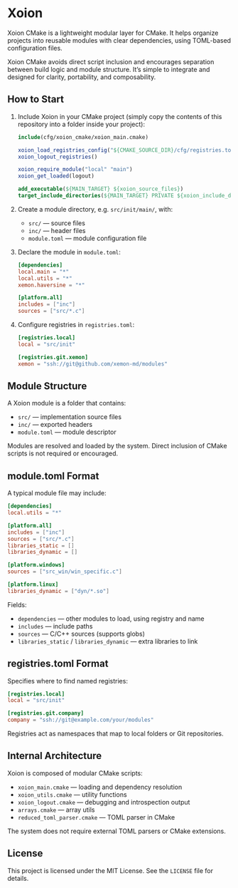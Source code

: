 # Xoion

Xoion CMake is a lightweight modular layer for CMake.
It helps organize projects into reusable modules with clear dependencies, using TOML-based configuration files.

Xoion CMake avoids direct script inclusion and encourages separation between build logic and module structure.
It’s simple to integrate and designed for clarity, portability, and composability.

## How to Start

1. Include Xoion in your CMake project (simply copy the contents of this repository into a folder inside your project):

   ```cmake
   include(cfg/xoion_cmake/xoion_main.cmake)

   xoion_load_registries_config("${CMAKE_SOURCE_DIR}/cfg/registries.toml")
   xoion_logout_registries()

   xoion_require_module("local" "main")
   xoion_get_loaded(logout)

   add_executable(${MAIN_TARGET} ${xoion_source_files})
   target_include_directories(${MAIN_TARGET} PRIVATE ${xoion_include_directories})
   ```

2. Create a module directory, e.g. `src/init/main/`, with:
   - `src/` — source files
   - `inc/` — header files
   - `module.toml` — module configuration file

3. Declare the module in `module.toml`:

   ```toml
   [dependencies]
   local.main = "*"
   local.utils = "*"
   xemon.haversine = "*"

   [platform.all]
   includes = ["inc"]
   sources = ["src/*.c"]
   ```

4. Configure registries in `registries.toml`:

   ```toml
   [registries.local]
   local = "src/init"

   [registries.git.xemon]
   xemon = "ssh://git@github.com/xemon-md/modules"
   ```

## Module Structure

A Xoion module is a folder that contains:

- `src/` — implementation source files
- `inc/` — exported headers
- `module.toml` — module descriptor

Modules are resolved and loaded by the system. Direct inclusion of CMake scripts is not required or encouraged.

## module.toml Format

A typical module file may include:

```toml
[dependencies]
local.utils = "*"

[platform.all]
includes = ["inc"]
sources = ["src/*.c"]
libraries_static = []
libraries_dynamic = []

[platform.windows]
sources = ["src_win/win_specific.c"]

[platform.linux]
libraries_dynamic = ["dyn/*.so"]
```

Fields:
- `dependencies` — other modules to load, using registry and name
- `includes` — include paths
- `sources` — C/C++ sources (supports globs)
- `libraries_static` / `libraries_dynamic` — extra libraries to link

## registries.toml Format

Specifies where to find named registries:

```toml
[registries.local]
local = "src/init"

[registries.git.company]
company = "ssh://git@example.com/your/modules"
```

Registries act as namespaces that map to local folders or Git repositories.

## Internal Architecture

Xoion is composed of modular CMake scripts:

- `xoion_main.cmake` — loading and dependency resolution
- `xoion_utils.cmake` — utility functions
- `xoion_logout.cmake` — debugging and introspection output
- `arrays.cmake` — array utils
- `reduced_toml_parser.cmake` — TOML parser in CMake

The system does not require external TOML parsers or CMake extensions.

## License

This project is licensed under the MIT License. See the `LICENSE` file for details.
